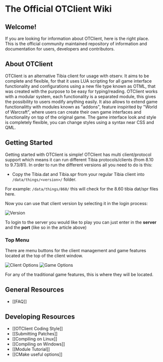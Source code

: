# The Official OTClient Wiki

## Welcome!
If you are looking for information about OTClient, here is the right place. This is the official community maintained repository of information and documentation for users, developers and contributors.

## About OTClient
OTClient is an alternative Tibia client for usage with otserv.
It aims to be complete and flexible, for that it uses LUA
scripting for all game interface functionality and configurations using a new file type known as OTML, that was created with the purpose to be easy for typing/reading.
OTClient works with a modular system, each functionality is a separated module,
this gives the possibility to users modify anything easily. It also allows to
extend game functionalitty with modules known as "addons", feature inspirited by "World of Warcraft", where
users can create their own game interfaces and functionality on top of the original game. The game interface look and style is completely flexible, you can change styles using a syntax near CSS and QML.

## Getting Started
Getting started with OTClient is simple! OTClient has multi client/protocol support which means it can run different Tibia protocols/clients (from 8.10 to 9.73/81). In order to run the different versions all you need to do is this:
* Copy the Tibia.dat and Tibia.spr from your regular Tibia client into `/data/things/<version>/` folder.

For example: `/data/things/860/` this will check for the 8.60 tibia dat/spr files here.

Now you can use that client version by selecting it in the login process:

![Version](https://dl.dropbox.com/u/49948294/wiki/getting_started/login.png)

To login to the server you would like to play you can just enter in the **server** and the **port** (like so in the article above)

### Top Menu
There are menu buttons for the client management and game features located at the top of the client window.

![Client Options](https://dl.dropbox.com/u/49948294/wiki/getting_started/client_options.png) ![Game Options](https://dl.dropbox.com/u/49948294/wiki/getting_started/game_options.png)

For any of the traditional game features, this is where they will be located.

## General Resources
* [[FAQ]]

## Developing Resources
* [[OTClient Coding Style]]
* [[Submitting Patches]]
* [[Compiling on Linux]]
* [[Compiling on Windows]]
* [[Module Tutorial]]
* [[CMake useful options]]